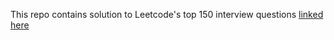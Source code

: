This repo contains solution to Leetcode's top 150 interview questions [linked here](https://leetcode.com/studyplan/top-interview-150/)
